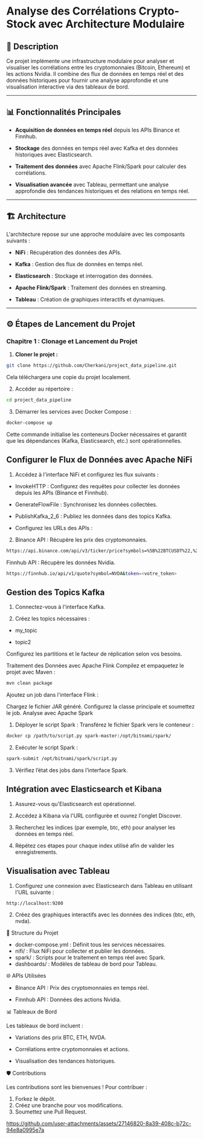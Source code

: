 # Analyse des Corrélations Crypto-Stock avec Architecture Modulaire

## 🚀 Description

Ce projet implémente une infrastructure modulaire pour analyser et visualiser les corrélations entre les cryptomonnaies (Bitcoin, Ethereum) et les actions Nvidia. Il combine des flux de données en temps réel et des données historiques pour fournir une analyse approfondie et une visualisation interactive via des tableaux de bord.

---

## 📊 Fonctionnalités Principales

- **Acquisition de données en temps réel** depuis les APIs Binance et Finnhub.

- **Stockage** des données en temps réel avec Kafka et des données historiques avec Elasticsearch.

- **Traitement des données** avec Apache Flink/Spark pour calculer des corrélations.

- **Visualisation avancée** avec Tableau, permettant une analyse approfondie des tendances historiques et des relations en temps réel.

---

## 🏗 Architecture



L'architecture repose sur une approche modulaire avec les composants suivants :

- **NiFi** : Récupération des données des APIs.

- **Kafka** : Gestion des flux de données en temps réel.

- **Elasticsearch** : Stockage et interrogation des données.

- **Apache Flink/Spark** : Traitement des données en streaming.

- **Tableau** : Création de graphiques interactifs et dynamiques.

---

## ⚙️ Étapes de Lancement du Projet

### Chapitre 1 : Clonage et Lancement du Projet

1. **Cloner le projet :**

   
```bash
git clone https://github.com/Cherkani/project_data_pipeline.git
```


Cela téléchargera une copie du projet localement.

2. Accéder au répertoire :

  ```bash
  cd project_data_pipeline
  ```

3. Démarrer les services avec Docker Compose :

```bash
docker-compose up
```

Cette commande initialise les conteneurs Docker nécessaires et garantit que les dépendances (Kafka, Elasticsearch, etc.) sont opérationnelles.


## Configurer le Flux de Données avec Apache NiFi
1. Accédez à l'interface NiFi et configurez les flux suivants :

  - InvokeHTTP : Configurez des requêtes pour collecter les données depuis les APIs (Binance et Finnhub).
  
  - GenerateFlowFile : Synchronisez les données collectées.
  
  - PublishKafka_2_6 : Publiez les données dans des topics Kafka.
  
  - Configurez les URLs des APIs :

2. Binance API : Récupère les prix des cryptomonnaies.
```bash
https://api.binance.com/api/v3/ticker/price?symbols=%5B%22BTCUSDT%22,%22ETHUSDT%22%5D
```

Finnhub API : Récupère les données Nvidia.

```bash
https://finnhub.io/api/v1/quote?symbol=NVDA&token=<votre_token>
```

## Gestion des Topics Kafka

1. Connectez-vous à l'interface Kafka.

2. Créez les topics nécessaires :

- my_topic

- topic2

Configurez les partitions et le facteur de réplication selon vos besoins.

Traitement des Données avec Apache Flink
Compilez et empaquetez le projet avec Maven :

```bash
mvn clean package
```

Ajoutez un job dans l'interface Flink :

Chargez le fichier JAR généré.
Configurez la classe principale et soumettez le job.
Analyse avec Apache Spark




1. Déployer le script Spark : Transférez le fichier Spark vers le conteneur :

```bash
docker cp /path/to/script.py spark-master:/opt/bitnami/spark/
```


2. Exécuter le script Spark :

```bash
spark-submit /opt/bitnami/spark/script.py
```

3. Vérifiez l’état des jobs dans l’interface Spark.

## Intégration avec Elasticsearch et Kibana

1. Assurez-vous qu'Elasticsearch est opérationnel.

2. Accédez à Kibana via l'URL configurée et ouvrez l'onglet Discover.

3. Recherchez les indices (par exemple, btc, eth) pour analyser les données en temps réel.

4. Répétez ces étapes pour chaque index utilisé afin de valider les enregistrements.



## Visualisation avec Tableau

1. Configurez une connexion avec Elasticsearch dans Tableau en utilisant l'URL suivante :

```bash
http://localhost:9200
```

2. Créez des graphiques interactifs avec les données des indices (btc, eth, nvda).

📄 Structure du Projet

- docker-compose.yml : Définit tous les services nécessaires.
- nifi/ : Flux NiFi pour collecter et publier les données.
- spark/ : Scripts pour le traitement en temps réel avec Spark.
- dashboards/ : Modèles de tableau de bord pour Tableau.

🌐 APIs Utilisées

- Binance API : Prix des cryptomonnaies en temps réel.

- Finnhub API : Données des actions Nvidia.

📊 Tableaux de Bord

Les tableaux de bord incluent :

- Variations des prix BTC, ETH, NVDA.

- Corrélations entre cryptomonnaies et actions.

- Visualisation des tendances historiques.


🛡 Contributions

Les contributions sont les bienvenues ! Pour contribuer :

1. Forkez le dépôt.
2. Créez une branche pour vos modifications.
3. Soumettez une Pull Request.







https://github.com/user-attachments/assets/27146820-8a39-408c-b72c-94e8a0995e7a













